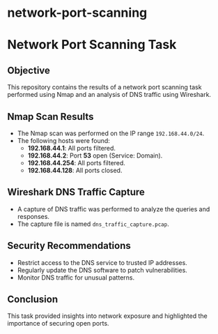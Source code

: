 # network-port-scanning
# Network Port Scanning Task

## Objective
This repository contains the results of a network port scanning task performed using Nmap and an analysis of DNS traffic using Wireshark.

## Nmap Scan Results
- The Nmap scan was performed on the IP range `192.168.44.0/24`.
- The following hosts were found:
  - **192.168.44.1**: All ports filtered.
  - **192.168.44.2**: Port **53** open (Service: Domain).
  - **192.168.44.254**: All ports filtered.
  - **192.168.44.128**: All ports closed.

## Wireshark DNS Traffic Capture
- A capture of DNS traffic was performed to analyze the queries and responses.
- The capture file is named `dns_traffic_capture.pcap`.

## Security Recommendations
- Restrict access to the DNS service to trusted IP addresses.
- Regularly update the DNS software to patch vulnerabilities.
- Monitor DNS traffic for unusual patterns.

## Conclusion
This task provided insights into network exposure and highlighted the importance of securing open ports.
